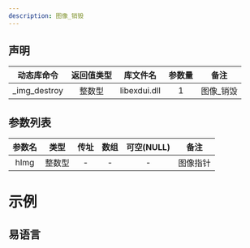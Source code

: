 ```yaml
---
description: 图像_销毁
---
```



## 声明

|动态库命令| 返回值类型|库文件名|参数量| 备注|
|:--:|:--:|:--:|:--:|:--:|
| _img_destroy |  整数型 |  libexdui.dll | 1 | 图像_销毁 |

## 参数列表

| 参数名 |  类型  | 传址 | 数组 | 可空(NULL) |   备注   |
| :----: | :----: | :--: | :--: | :--------: | :------: |
|  hImg  | 整数型 |  -   |  -   |     -      | 图像指针 |


# 示例

## 易语言

